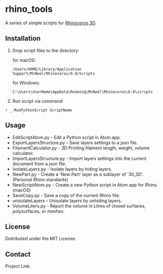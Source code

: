 # rhino_tools

A series of simple scripts for [Rhinoceros 3D](https://www.rhino3d.com).


## Installation


1. Drop script files to the directory:

    for macOS:
    ```
    /Users/HOME/Library/Application Support/McNeel/Rhinoceros/6.0/Scripts
    ```
    for Windows:

    ```
    C:\Users\UserName\AppData\Roaming\McNeel\Rhinoceros\6.0\scripts
    ```

2. Run script via command:
```
! _-RunPythonScript ScriptName

```
## Usage

- EditScriptAtom.py - Edit a Python script in Atom.app.
- ExportLayersStructure.py - Save layers settings to a json file.
- FilamentCalculator.py - 3D Printing filament length, weight, volume calculator.
- ImportLayersStructure.py - Import layers settings into the current document from a json file.
- IsolateLayers.py - Isolate layers by hiding layers.
- NewPart.py - Create a 'New Part' layer as a sublayer of '30_3D'. (Personal Rhino standards)
- NewScriptAtom.py - Create a new Python script in Atom.app for Rhino. (macOS)
- SaveCopy.py - Save a copy of the current Rhino file.
- unisolateLayers - Unisolate layers by unhiding layers.
- VolumeLiters.py - Report the volume in Litres of closed surfaces, polysurfaces, or meshes.

## License

Distributed under the MIT License.

## Contact

Project Link:
